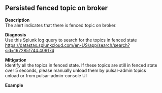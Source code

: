 ## Persisted fenced topic on broker

**Description**  
The alert indicates that there is  fenced topic on broker.

**Diagnosis**  
Use this Splunk log query to search for the topics in fenced state https://datastax.splunkcloud.com/en-US/app/search/search?sid=1672851744.409174

**Mitigation**  
Identify all the topics in fenced state. If these topics are still in fenced state over 5 seconds, please manually unload them by pulsar-admin topics unload or from pulsar-admin-console UI
    

**Example**
